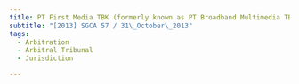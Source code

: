 ```yaml
---
title: PT First Media TBK (formerly known as PT Broadband Multimedia TBK) v Astro Nusantara 
subtitle: "[2013] SGCA 57 / 31\_October\_2013"
tags:
  - Arbitration
  - Arbitral Tribunal
  - Jurisdiction

---
```


